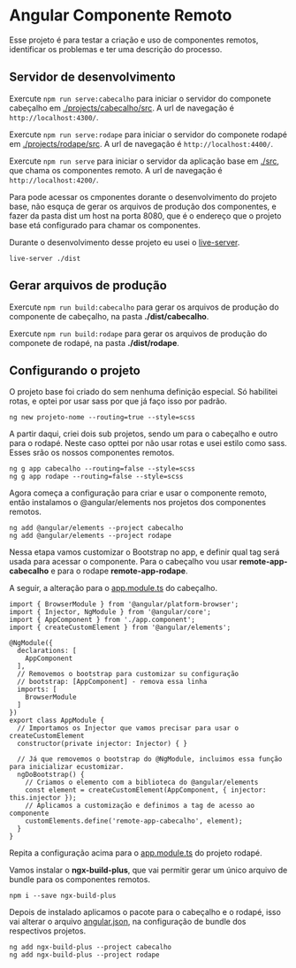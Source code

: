 # Angular Componente Remoto

Esse projeto é para testar a criação e uso de componentes remotos, identificar os problemas e ter uma descrição do processo.

## Servidor de desenvolvimento

Exercute `npm run serve:cabecalho` para iniciar o servidor do componete cabeçalho em [./projects/cabecalho/src](projects/cabecalho/src). A url de navegação é `http://localhost:4300/`.

Exercute `npm run serve:rodape` para iniciar o servidor do componete rodapé em [./projects/rodape/src](projects/rodape/src). A url de navegação é `http://localhost:4400/`.

Exercute `npm run serve` para iniciar o servidor da aplicação base em [./src](src), que chama os componentes remoto. A url de navegação é `http://localhost:4200/`.

Para pode acessar os cmponentes dorante o desenvolvimento do projeto base, não esquça de gerar os arquivos de produção dos componentes, e fazer da pasta dist um host na porta 8080, que é o endereço que o projeto base etá configurado para chamar os componentes.

Durante o desenvolvimento desse projeto eu usei o [live-server](https://www.npmjs.com/package/live-server).

```
live-server ./dist
```

## Gerar arquivos de produção

Exercute `npm run build:cabecalho` para gerar os arquivos de produção do componente de cabeçalho, na pasta **./dist/cabecalho**.

Exercute `npm run build:rodape` para gerar os arquivos de produção do componete de rodapé, na pasta **./dist/rodape**.

## Configurando o projeto

O projeto base foi criado do sem nenhuma definição especial. Só habilitei rotas, e optei por usar sass por que já faço isso por padrão.

```
ng new projeto-nome --routing=true --style=scss
```

A partir daqui, criei dois sub projetos, sendo um para o cabeçalho e outro para o rodapé. Neste caso opttei por não usar rotas e usei estilo como sass. Esses srão os nossos componentes remotos.

```
ng g app cabecalho --routing=false --style=scss
ng g app rodape --routing=false --style=scss
```

Agora começa a configuração para criar e usar o componente remoto, então instalamos o @angular/elements nos projetos dos componentes remotos.

```
ng add @angular/elements --project cabecalho
ng add @angular/elements --project rodape
```

Nessa etapa vamos customizar o Bootstrap no app, e definir qual tag será usada para acessar o componente. Para o cabeçalho vou usar **remote-app-cabecalho** e para o rodape **remote-app-rodape**.

A seguir, a alteração para o [app.module.ts](./projects/cabecalho/src/app/app.module.ts) do cabeçalho.

```
import { BrowserModule } from '@angular/platform-browser';
import { Injector, NgModule } from '@angular/core';
import { AppComponent } from './app.component';
import { createCustomElement } from '@angular/elements';

@NgModule({
  declarations: [
    AppComponent
  ],
  // Removemos o bootstrap para customizar su configuração
  // bootstrap: [AppComponent] - remova essa linha
  imports: [
    BrowserModule
  ]
})
export class AppModule {
  // Importamos os Injector que vamos precisar para usar o createCustomElement
  constructor(private injector: Injector) { }

  // Já que removemos o bootstrap do @NgModule, incluimos essa função para inicializar ecustomizar.
  ngDoBootstrap() {
    // Criamos o elemento com a biblioteca do @angular/elements
    const element = createCustomElement(AppComponent, { injector: this.injector });
    // Aplicamos a customização e definimos a tag de acesso ao componente
    customElements.define('remote-app-cabecalho', element);
  }
}
```

Repita a configuração acima para o [app.module.ts](./projects/rodape/src/app/app.module.ts) do projeto rodapé.

Vamos instalar o **ngx-build-plus**, que vai permitir gerar um único arquivo de bundle para os componentes remotos.

```
npm i --save ngx-build-plus
```

Depois de instalado aplicamos o pacote para o cabeçalho e o rodapé, isso vai alterar o arquivo [angular.json](./angular.json), na configuração de bundle dos respectivos projetos.

```
ng add ngx-build-plus --project cabecalho
ng add ngx-build-plus --project rodape
```


